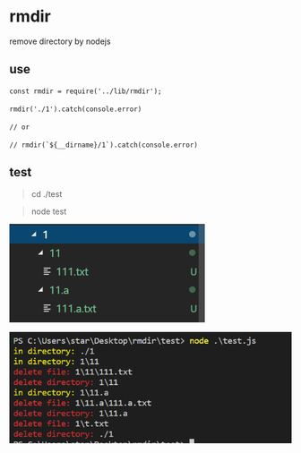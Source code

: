 # rmdir
remove directory by nodejs

## use  

```  
const rmdir = require('../lib/rmdir');

rmdir('./1').catch(console.error)

// or

// rmdir(`${__dirname}/1`).catch(console.error)

```  

## test  

> cd ./test  

> node test  

![被删除的文件夹目录结构](https://github.com/fuxingZhang/rmdir/blob/master/screenshots/被删除的文件夹目录结构.png)   

![删除文件的打印信息](https://github.com/fuxingZhang/rmdir/blob/master/screenshots/删除文件的打印信息.png)  

